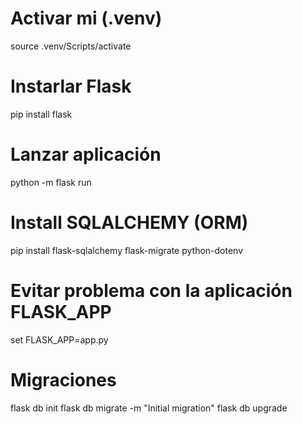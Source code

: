 # Activar mi (.venv)
source .venv/Scripts/activate

# Instarlar Flask
pip install flask

# Lanzar aplicación
python -m flask run

# Install SQLALCHEMY (ORM)
pip install flask-sqlalchemy flask-migrate python-dotenv

# Evitar problema con la aplicación FLASK_APP
set FLASK_APP=app.py 

# Migraciones
flask db init
flask db migrate -m "Initial migration"
flask db upgrade